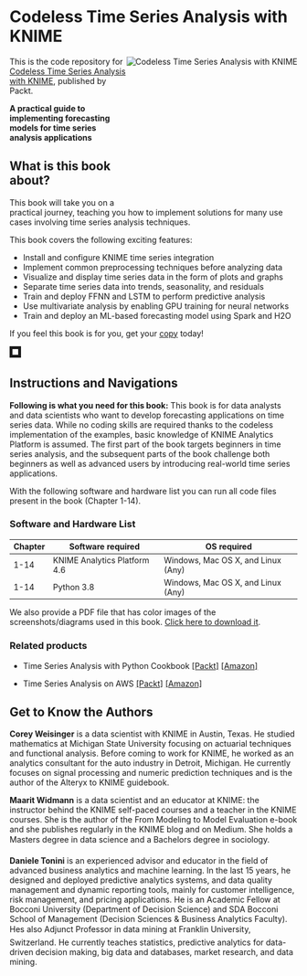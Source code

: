 # Codeless Time Series Analysis with KNIME

<a href="https://www.packtpub.com/data/codeless-time-series-analysis-with-knime?utm_source=github&utm_medium=repository&utm_campaign=9781803232065"><img src="https://static.packt-cdn.com/products/9781803232065/cover/smaller" alt="Codeless Time Series Analysis with KNIME" height="256px" align="right"></a>

This is the code repository for [Codeless Time Series Analysis with KNIME](https://www.packtpub.com/data/codeless-time-series-analysis-with-knime?utm_source=github&utm_medium=repository&utm_campaign=9781803232065), published by Packt.

**A practical guide to implementing forecasting models for time series analysis applications**

## What is this book about?
This book will take you on a practical journey, teaching you how to implement solutions for many use cases involving time series analysis techniques. 

This book covers the following exciting features:
* Install and configure KNIME time series integration
* Implement common preprocessing techniques before analyzing data
* Visualize and display time series data in the form of plots and graphs
* Separate time series data into trends, seasonality, and residuals
* Train and deploy FFNN and LSTM to perform predictive analysis
* Use multivariate analysis by enabling GPU training for neural networks
* Train and deploy an ML-based forecasting model using Spark and H2O

If you feel this book is for you, get your [copy](https://www.amazon.com/dp/1803232064) today!

<a href="https://www.packtpub.com/?utm_source=github&utm_medium=banner&utm_campaign=GitHubBanner"><img src="https://raw.githubusercontent.com/PacktPublishing/GitHub/master/GitHub.png" 
alt="https://www.packtpub.com/" border="5" /></a>

## Instructions and Navigations

**Following is what you need for this book:**
This book is for data analysts and data scientists who want to develop forecasting applications on time series data. While no coding skills are required thanks to the codeless implementation of the examples, basic knowledge of KNIME Analytics Platform is assumed. The first part of the book targets beginners in time series analysis, and the subsequent parts of the book challenge both beginners as well as advanced users by introducing real-world time series applications.

With the following software and hardware list you can run all code files present in the book (Chapter 1-14).
### Software and Hardware List
| Chapter | Software required | OS required |
| -------- | ------------------------------------ | ----------------------------------- |
| 1-14 | KNIME Analytics Platform 4.6 | Windows, Mac OS X, and Linux (Any) |
| 1-14 | Python 3.8 | Windows, Mac OS X, and Linux (Any) |

We also provide a PDF file that has color images of the screenshots/diagrams used in this book. [Click here to download it](https://packt.link/2RomT).

### Related products
* Time Series Analysis with Python Cookbook [[Packt]](https://www.packt.com/product/data/b17450-time-series-analysis-with-python-cookbook/?utm_source=github&utm_medium=repository&utm_campaign=9781801073240) [[Amazon]](https://www.amazon.com/dp/1801075549)

* Time Series Analysis on AWS [[Packt]](https://www.packt.com/product/data/b17514-time-series-analysis-on-aws/?utm_source=github&utm_medium=repository&utm_campaign=9781800568754) [[Amazon]](https://www.amazon.com/dp/1801816840)

## Get to Know the Authors
**Corey Weisinger**
is a data scientist with KNIME in Austin, Texas. He studied mathematics at Michigan State University focusing on actuarial techniques and functional analysis. Before coming to work for KNIME, he worked as an analytics consultant for the auto industry in Detroit, Michigan. He currently focuses on signal processing and numeric prediction techniques and is the author of the Alteryx to KNIME guidebook.

**Maarit Widmann**
 is a data scientist and an educator at KNIME: the instructor behind the KNIME self-paced courses and a teacher in the KNIME courses. She is the author of the From Modeling to Model Evaluation e-book and she publishes regularly in the KNIME blog and on Medium. She holds a Masters degree in data science and a Bachelors degree in sociology.

**Daniele Tonini**
 is an experienced advisor and educator in the field of advanced business analytics and machine learning. In the last 15 years, he designed and deployed predictive analytics systems, and data quality management and dynamic reporting tools, mainly for customer intelligence, risk management, and pricing applications. He is an Academic Fellow at Bocconi University (Department of Decision Science) and SDA Bocconi School of Management (Decision Sciences & Business Analytics Faculty). Hes also Adjunct Professor in data mining at Franklin University, Switzerland. He currently teaches statistics, predictive analytics for data-driven decision making, big data and databases, market research, and data mining.
